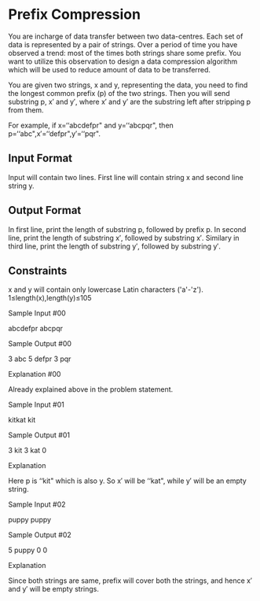 Prefix Compression
==================

You are incharge of data transfer between two data-centres. Each set of data is represented by a pair of strings. Over a period of time you have observed a trend: most of the times both strings share some prefix. You want to utilize this observation to design a data compression algorithm which will be used to reduce amount of data to be transferred. 

You are given two strings, x and y, representing the data, you need to find the longest common prefix (p) of the two strings. Then you will send substring p, x′ and y′, where x′ and y′ are the substring left after stripping p from them. 

For example, if x=‘‘abcdefpr" and y=‘‘abcpqr", then p=‘‘abc",x′=‘‘defpr",y′=‘‘pqr".

Input Format
------------
Input will contain two lines. First line will contain string x and second line string y.

Output Format
-------------
In first line, print the length of substring p, followed by prefix p. In second line, print the length of substring x′, followed by substring x′. Similary in third line, print the length of substring y′, followed by substring y′.

Constraints
-----------
x and y will contain only lowercase Latin characters ('a'-'z').
1≤length(x),length(y)≤105

Sample Input #00

abcdefpr
abcpqr

Sample Output #00

3 abc
5 defpr
3 pqr

Explanation #00

Already explained above in the problem statement.

Sample Input #01

kitkat
kit

Sample Output #01

3 kit
3 kat
0

Explanation

Here p is ‘‘kit" which is also y. So x′ will be ‘‘kat", while y′ will be an empty string.

Sample Input #02

puppy
puppy

Sample Output #02

5 puppy
0
0

Explanation

Since both strings are same, prefix will cover both the strings, and hence x′ and y′ will be empty strings.
